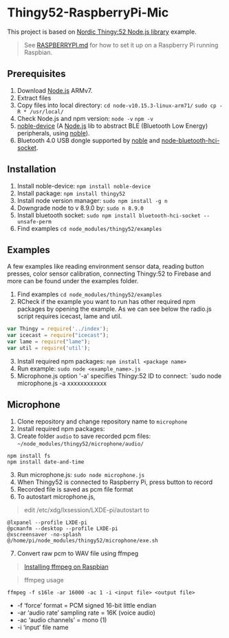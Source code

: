 # Thingy52-RaspberryPi-Mic
This project is based on [Nordic Thingy:52 Node.js library](https://github.com/NordicPlayground/Nordic-Thingy52-Nodejs/blob/master/README.md) example.

> See [RASPBERRYPI.md](https://github.com/NordicPlayground/Nordic-Thingy52-Nodejs/blob/master/RASPBERRYPI.md) for how to set it up on a Raspberry Pi running Raspbian.

## Prerequisites
1. Download [Node.js](https://nodejs.org/en/download/) ARMv7.
2. Extract files
3. Copy files into local directory: `cd node-v10.15.3-linux-arm71/` `sudo cp -R * /usr/local/`
4. Check Node.js and npm version: `node -v` `npm -v`
5. [noble-device](https://github.com/sandeepmistry/noble-device) (A [Node.js](https://nodejs.org/en/) lib to abstract BLE (Bluetooth Low Energy) peripherals, using [noble](https://github.com/sandeepmistry/noble)).
6. Bluetooth 4.0 USB dongle supported by [noble](https://github.com/sandeepmistry/noble) and [node-bluetooth-hci-socket](https://github.com/sandeepmistry/node-bluetooth-hci-socket#prerequisites).

## Installation
1. Install noble-device: `npm install noble-device`
2. Install package: `npm install thingy52`
3. Install node version manager: `sudo npm install -g n`
4. Downgrade node to v 8.9.0 by: `sudo n 8.9.0`
5. Install bluetooth socket: `sudo npm install bluetooth-hci-socket --unsafe-perm`
6. Find examples `cd node_modules/thingy52/examples`

## Examples
A few examples like reading environment sensor data, reading button presses, color sensor calibration, connecting Thingy:52 to Firebase and more can be found under the examples folder.
1. Find examples `cd node_modules/thingy52/examples`
2. RCheck if the example you want to run has other required npm packages by opening the example. As we can see below the radio.js script requires icecast, lame and util.
```javascript
var Thingy = require('../index');
var icecast = require("icecast");
var lame = require("lame");
var util = require('util');
```
3. Install required npm packages: `npm install <package name>`
4. Run example: `sudo node <example_name>.js`
5. Microphone.js option '-a' specifies Thingy:52 ID to connect: `sudo node microphone.js -a xxxxxxxxxxxx

## Microphone 
1. Clone repository and change repository name to `microphone`
2. Install required npm packages: 
3. Create folder `audio` to save recorded pcm files: `~/node_modules/thingy52/microphone/audio/`
```
npm install fs
npm install date-and-time
```
3. Run microphone.js: `sudo node microphone.js`
4. When Thingy52 is connected to Raspberry Pi, press button to record
5. Recorded file is saved as pcm file format
6. To autostart microphone.js,
> edit /etc/xdg/lxsession/LXDE-pi/autostart to
```
@lxpanel --profile LXDE-pi
@pcmanfm --desktop --profile LXDE-pi
@xscreensaver -no-splash
@/home/pi/node_modules/thingy52/microphone/exe.sh
```
7. Convert raw pcm to WAV file using ffmpeg
> [Installing ffmpeg on Raspbian](https://blog.naver.com/chandong83/220851288433)

> ffmpeg usage
```
ffmpeg -f s16le -ar 16000 -ac 1 -i <input file> <output file>
```
* -f ‘force’ format = PCM signed 16-bit little endian
* -ar ‘audio rate’ sampling rate = 16K (voice audio)
* -ac ‘audio channels’ = mono (1)
* -i ‘input’ file name 
